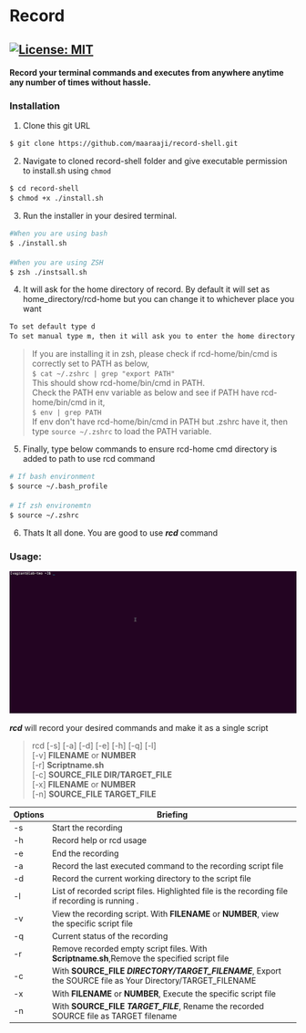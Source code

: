 # Record
[![License: MIT](https://img.shields.io/badge/License-MIT-yellow.svg)](https://github.com/maaraaji/record-shell/blob/master/LICENSE)
---
#### Record your terminal commands and executes from anywhere anytime any number of times without hassle.
### **Installation**
1. Clone this git URL
```bash
$ git clone https://github.com/maaraaji/record-shell.git
```
2. Navigate to cloned record-shell folder and give executable permission to install.sh using `chmod`
```bash
$ cd record-shell
$ chmod +x ./install.sh
```
3. Run the installer in your desired terminal.
```bash
#When you are using bash
$ ./install.sh

#When you are using ZSH
$ zsh ./instsall.sh
```
4. It will ask for the home directory of record. By default it will set as home_directory/rcd-home but you can change it to whichever place you want

```bash
To set default type d
To set manual type m, then it will ask you to enter the home directory name
```
>If you are installing it in zsh, please check if rcd-home/bin/cmd is correctly set to PATH as below,  
>`$ cat ~/.zshrc | grep "export PATH"`  
>This should show rcd-home/bin/cmd in PATH.  
>Check the PATH env variable as below and see if PATH have rcd-home/bin/cmd in it,  
>`$ env | grep PATH`  
>If env don't have rcd-home/bin/cmd in PATH but .zshrc have it, then type `source ~/.zshrc` to load the PATH variable.

5. Finally, type below commands to ensure rcd-home cmd directory is added to path to use rcd command  
```bash
# If bash environment
$ source ~/.bash_profile

# If zsh environemtn
$ source ~/.zshrc
```

6. Thats It all done. You are good to use ***rcd*** command


### **Usage:**

![record-shell](record-shell.gif)

***rcd*** will record your desired commands and make it as a single script 
>rcd [-s] [-a] [-d] [-e] [-h] [-q] [-l]  
[-v] **FILENAME** or **NUMBER**  
[-r] **Scriptname.sh**  
[-c] **SOURCE_FILE DIR/TARGET_FILE**  
[-x] **FILENAME** or **NUMBER**  
[-n] **SOURCE_FILE** **TARGET_FILE**


Options | Briefing
---|---
-s|Start the recording
-h|Record help or rcd usage
-e|End the recording 
-a|Record the last executed command to the recording script file
-d|Record the current working directory to the script file
-l|List of recorded script files. Highlighted file is the recording file if recording is running .
-v|View the recording script. With **FILENAME** or **NUMBER**, view the specific script file
-q|Current status of the recording
-r|Remove recorded empty script files. With **Scriptname.sh**,Remove the specified script file
-c|With **SOURCE_FILE** ***DIRECTORY/TARGET_FILENAME***, Export the SOURCE file as Your Directory/TARGET_FILENAME
-x|With **FILENAME** or **NUMBER**, Execute the specific script file
-n|With **SOURCE_FILE** ***TARGET_FILE***, Rename the recorded SOURCE file as TARGET filename
